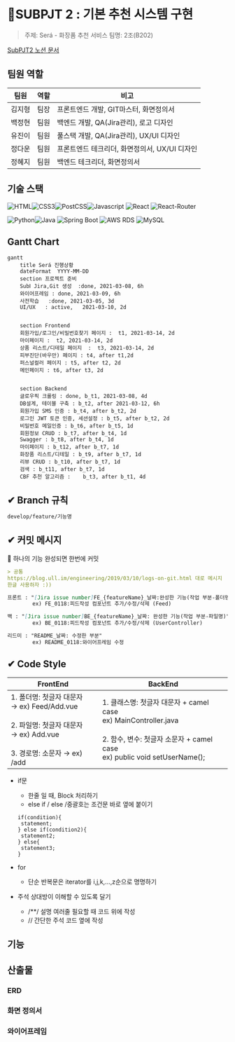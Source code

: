 # 💄SUBPJT 2 : 기본 추천 시스템 구현

> 주제: Será - 화장품 추천 서비스
> 팀명: 2조(B202) 

[SubPJT2 노션 문서](https://www.notion.so/_sub2-4acb788881b04c9e8f218912fda101c8)



##  팀원 역할

| 팀원   | 역할 | 비고                                          |
| ------ | ---- | --------------------------------------------- |
| 김지형 | 팀장 | 프론트엔드 개발, GIT마스터, 화면정의서        |
| 백정현 | 팀원 | 백엔드 개발, QA(Jira관리), 로고 디자인        |
| 유진이 | 팀원 | 풀스택 개발, QA(Jira관리), UX/UI 디자인       |
| 정다운 | 팀원 | 프론트엔드 테크리더, 화면정의서, UX/UI 디자인 |
| 정혜지 | 팀원 | 백엔드 테크리더, 화면정의서                   |



##  기술 스택

![HTML](https://img.shields.io/badge/HTML5----green?logo=HTML5)![CSS3](https://img.shields.io/badge/CCS3----green?logo=CSS3)![PostCSS](https://img.shields.io/badge/PostCSS----green?logo=PostCSS)![Javascript](https://img.shields.io/badge/JavaScript-ES6+-green?logo=javascript) ![React](https://img.shields.io/badge/React-v17.0.1-green?logo=react) ![React-Router](https://img.shields.io/badge/ReactRouter-v5-green?logo=react-router)

![Python](https://img.shields.io/badge/python-v3.6-blue?logo=python)![Java](https://img.shields.io/badge/Java-v1.8-blue?logo=java) ![Spring Boot](https://img.shields.io/badge/spring-v3.9.15-blue?logo=spring) ![AWS RDS](https://img.shields.io/badge/AWS%20RDS----blue?logo=amazonaws) ![MySQL](https://img.shields.io/badge/MySQL-v8.0-blue?logo=mysql) 



## Gantt Chart

```mermaid
gantt
    title Será 진행상황
    dateFormat  YYYY-MM-DD
    section 프로젝트 준비
    SubⅠ Jira,Git 생성  :done, 2021-03-08, 6h
    와이어프레임 : done, 2021-03-09, 6h
    사전학습   :done, 2021-03-05, 3d
    UI/UX   : active,   2021-03-10, 2d
    

    section Frontend
   	회원가입/로그인/비밀번호찾기 페이지 :  t1, 2021-03-14, 2d
   	마이페이지 :  t2, 2021-03-14, 2d
   	상품 리스트/디테일 페이지  :  t3, 2021-03-14, 2d
    피부진단(바우만) 페이지 : t4, after t1,2d
    퍼스널컬러 페이지 : t5, after t2, 2d
    메인페이지 : t6, after t3, 2d
    
    
    section Backend
  	글로우픽 크롤링 : done, b_t1, 2021-03-08, 4d
  	DB설계, 테이블 구축 : b_t2, after 2021-03-12, 6h
    회원가입 SMS 인증 : b_t4, after b_t2, 2d
    로그인 JWT 토큰 인증, 세션설정 : b_t5, after b_t2, 2d
    비밀번호 메일인증 : b_t6, after b_t5, 1d
    회원정보 CRUD : b_t7, after b_t4, 1d
    Swagger : b_t8, after b_t4, 1d
    마이페이지 : b_t12, after b_t7, 1d
    화장품 리스트/디테일 : b_t9, after b_t7, 1d
    리뷰 CRUD : b_t10, after b_t7, 1d
    검색 : b_t11, after b_t7, 1d
    CBF 추천 알고리즘 :    b_t3, after b_t1, 4d
```

## ✔ Branch 규칙

```bash
develop/feature/기능명
```



## **✔** 커밋 메시지

📌 하나의 기능 완성되면 한번에 커밋

```markdown
> 공통
https://blog.ull.im/engineering/2019/03/10/logs-on-git.html 대로 메시지 
한글 사용하자 :)) 

프론트 : "[Jira issue number]FE_{featureName}_날짜:완성한 기능(작업 부분-폴더명)" 
		ex) FE_0118:피드작성 컴포넌트 추가/수정/삭제 (Feed)

백 : "[Jira issue number]BE_{featureName}_날짜: 완성한 기능(작업 부분-파일명)" 
		ex) BE_0118:피드작성 컴포넌트 추가/수정/삭제 (UserController)

리드미 : "README_날짜: 수정한 부분" 
		ex) README_0118:와이어프레임 수정
```



## ✔ Code Style

| FrontEnd                                                     | BackEnd                                                      |
| ------------------------------------------------------------ | ------------------------------------------------------------ |
| 1. 폴더명: 첫글자 대문자<br />→ ex) Feed/Add.vue <br/><br/>2. 파일명: 첫글자 대문자 <br/> → ex) Add.vue <br/><br/>3. 경로명: 소문자 → ex) /add | 1. 클래스명:  첫글자 대문자 + camel case <br/> ex) MainController.java <br/><br/> 2. 함수, 변수: 첫글자 소문자 + camel case <br/> ex) public void setUserName(); |

- if문

  - 한줄 일 때, Block 처리하기
  - else if / else /중괄호는 조건문 바로 옆에 붙이기

  ```
  if(condition){
   statement;
  } else if(condition2){
   statement2;
  } else{
   statement3;
  }
  ```

- for

  - 단순 반복문은 iterator를 i,j,k,...,z순으로 명명하기

- 주석 상대방이 이해할 수 있도록 달기

  - /**/ 설명 여러줄 필요할 때 코드 위에 작성
  - // 간단한 주석 코드 옆에 작성



## 기능



## 산출물



### ERD



### 화면 정의서



### 와이어프레임











